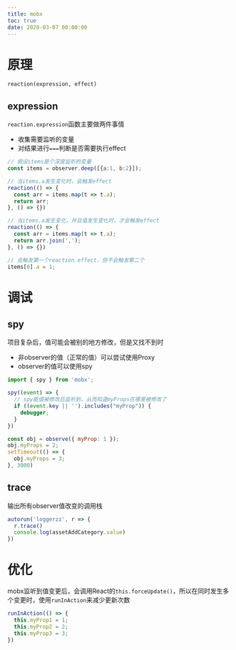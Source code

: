 ```yaml
---
title: mobx
toc: true
date: 2020-03-07 00:00:00
---
```


# 原理
`reaction(expression, effect)`
## expression
`reaction.expression`函数主要做两件事情
* 收集需要监听的变量
* 对结果进行`===`判断是否需要执行effect
```js
// 假设items是个深度监听的变量
const items = observer.deep([{a:1, b:2}]);

// 当items.a发生变化时，会触发effect
reaction(() => {
  const arr = items.map(t => t.a);
  return arr;
}, () => {})

// 当items.a发生变化，并且值发生变化时，才会触发effect
reaction(() => {
  const arr = items.map(t => t.a);
  return arr.join(',');
}, () => {})

// 会触发第一个reaction.effect，但不会触发第二个
items[0].a = 1;
```


# 调试
## spy
项目复杂后，值可能会被别的地方修改，但是又找不到时
* 非observer的值（正常的值）可以尝试使用Proxy
* observer的值可以使用spy

```js
import { spy } from 'mobx';

spy((event) => {
  // spy能值被修改后监听到，从而知道myProps在哪里被修改了
  if ((event.key || '').includes("myProp")) {
    debugger;
  }
})

const obj = observe({ myProp: 1 });
obj.myProps = 2;
setTimeout(() => {
  obj.myProps = 3;
}, 3000)
```

## trace
输出所有observer值改变的调用栈
```js
autorun('loggerzz', r => {
  r.trace()
  console.log(assetAddCategory.value)
})
```

# 优化
mobx监听到值变更后，会调用React的`this.forceUpdate()`，所以在同时发生多个变更时，使用`runInAction`来减少更新次数
```js
runInAction(() => {
  this.myProp1 = 1;
  this.myProp2 = 2;
  this.myProp3 = 3;
})
```
